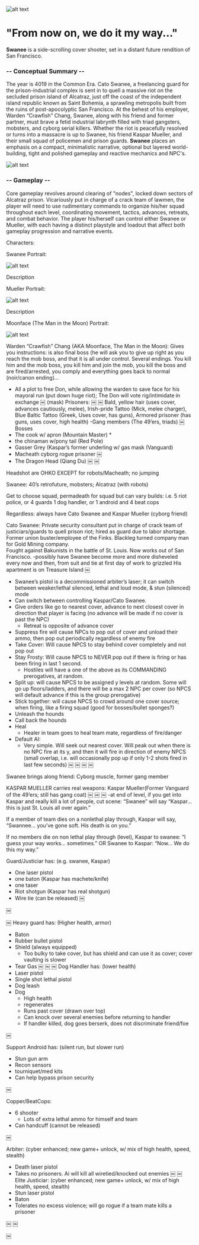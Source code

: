 ![alt text](http://i.imgur.com/XyZsxcF.gif)
# "From now on, we do it my way..."

**Swanee** is a side-scrolling cover shooter, set in a distant future rendition of San Francisco.

### -- Conceptual Summary --
The year is 4019 in the Common Era.  Cato Swanee, a freelancing guard for the prison-industrial complex is sent in to quell a massive  riot on the secluded prison island of Alcatraz, just off the coast of the independent island republic known as Saint Bohemia, a sprawling metropolis built from the ruins of post-apocolyptic San Francisco.  At the behest of his employer, Warden “Crawfish” Chang, Swanee, along with his friend and former partner, must brave a fetid industrial labrynth filled with triad gangsters, mobsters, and cyborg serial killers.  Whether the riot is peacefully resolved or turns into a massacre is up to Swanee, his friend Kaspar Mueller, and their small squad of policemen and prison guards.  **Swanee** places an emphasis on a compact, minimalistic narrative, optional but layered world-building, tight and polished gameplay and reactive mechanics and NPC's.

![alt text](http://i.imgur.com/srfPicz.png)

### -- Gameplay --
Core gameplay revolves around clearing of "nodes", locked down sectors of Alcatraz prison.  Vicariously put in charge of a crack team of lawmen, the player will need to use rudimentary commands to organize his/her squad throughout each level, coordinating movement, tactics, advances, retreats, and combat behavior.  The player his/herself can control either Swanee or Mueller, with each having a distinct playstyle and loadout that affect both gameplay progression and narrative events.

Characters:

Swanee Portrait:

![alt text](http://i.imgur.com/qJrDDBj.png)

Description

Mueller Portrait:

![alt text](http://i.imgur.com/wjH245A.png)

Description

Moonface (The Man in the Moon) Portrait:

![alt text](http://i.imgur.com/lLGtBkA.png)



Warden “Crawfish” Chang (AKA Moonface, The Man in the Moon): Gives you instructions: is also final boss (he will ask you to give up right as you reach the mob boss, and that it is all under control.  Several endings.  You kill him and the mob boss, you kill him and join the mob, you kill the boss and are fired/arrested, you comply and everything goes back to normal (noir/canon ending)…
* All a plot to free Don, while allowing the warden to save face for his mayoral run (put down huge riot); The Don will vote rig/intimidate in exchange
￼
(mask)
Prisoners:
￼
￼
Bald, yellow hair (uses cover, advances cautiously, melee), Irish-pride Tattoo (Mick, melee charger), Blue Baltic Tattoo (Greek, Uses cover, has guns), Armored prisoner (has guns, uses cover, high health)
-Gang members (The 49’ers, triads)
￼
Bosses 
* The cook w/ apron (Mountain Master)
    * 
* the chinaman w/pony tail (Red Pole)
* Gasser Grey (Kaspar’s former underling w/ gas mask (Vanguard)
* Macheath cyborg rogue prisoner
￼
* The Dragon Head (Qiang Du)
￼
￼


Headshot are OHKO EXCEPT for robots/Macheath; no jumping

Swanee: 40’s retrofuture, mobsters; Alcatraz (with robots)

Get to choose squad, permadeath for squad but can vary builds: i.e. 5 riot police, or 4 guards 1 dog handler, or 1 android and 4 beat cops

Regardless: always have Cato Swanee and Kaspar Mueller (cyborg friend)

Cato Swanee: Private security consultant put in charge of crack team of justiciars/guards to quell prison riot; hired as guard due to labor shortage.  Former union buster/employee of the Finks.  Blackleg turned company man for Gold Mining company.  
Fought against Bakunists in the battle of St. Louis.  Now works out of San Francisco.
-possibly have Swanee become more and more disheveled every now and then, from suit and tie at first day of work to grizzled
His apartment is on Treasure Island
￼

* Swanee’s pistol is a decommissioned arbiter’s laser; it can switch between weaker/lethal silenced, lethal and loud mode, & stun (silenced) mode
* Can switch between controlling Kaspar/Cato Swanee.
* Give orders like go to nearest cover, advance to next closest cover in direction that player is facing (no advance will be made if no cover is past the NPC)
    * Retreat is opposite of advance cover
* Suppress fire will cause NPCs to pop out of cover and unload their ammo, then pop out periodically regardless of enemy fire
* Take Cover: Will cause NPCS to stay behind cover completely and not pop out
* Stay Frosty: Will cause NPCS to NEVER pop out if there is firing or has been firing in last 1 second.
    * Hostiles will have a one of the above as its COMMANDING prerogatives, at random.
* Split up: will cause NPCS to be assigned y levels at random.  Some will go up floors/ladders, and there will be a max 2 NPC per cover (so NPCS will default advance if this is the group prerogative)
* Stick together: will cause NPCS to crowd around one cover source; when firing, like a firing squad (good for bosses/bullet sponges?)
* Unleash the hounds
* Call back the hounds
* Heal
    * Healer in team goes to heal team mate, regardless of fire/danger
* Default AI:
    * Very simple.  Will seek out nearest cover.  Will peak out when there is no NPC fire at its y, and then it will fire in direction of enemy NPCS (small overlap, i.e. will occasionally pop up if only 1-2 shots fired in last few seconds)
￼
￼
￼
￼

Swanee brings along friend: Cyborg muscle, former gang member

KASPAR MUELLER carries real weapons: Kaspar Mueller(Former Vanguard of the 49’ers; still has gang coat)
￼
￼
￼
-at end of level, if you get into Kaspar and really kill a lot of people, cut scene: “Swanee” will say “Kaspar… this is just St. Louis all over again.”

If a member of team dies on a nonlethal play through, Kaspar will say, “Swannee… you’ve gone soft.  His death is on you.”

If no members die on non lethal play through (level), Kaspar to swanee: “I guess your way works… sometimes.”
OR
Swanee to Kaspar: “Now… We do this my way.”


Guard/Justiciar has:  (e.g. swanee, Kaspar)
* One laser pistol
* one baton (Kaspar has machete/knife)
* one taser 
* Riot shotgun (Kaspar has real shotgun)
* Wire tie (can be released)
￼

￼

￼
Heavy guard has: (Higher health, armor)
* Baton
* Rubber bullet pistol
* Shield (always equipped)
    * Too bulky to take cover, but has shield and can use it as cover; cover vaulting is slower
* Tear Gas
￼
￼
￼
Dog Handler has: (lower health)
* Laser pistol
* Single shot lethal pistol
* Dog leash
* Dog
    * High health
    * regenerates
    * Runs past cover (drawn over top)
    * Can knock over several enemies before returning to handler
    * If handler killed, dog goes berserk, does not discriminate friend/foe

￼

Support Android has: (silent run, but slower run)
* Stun gun arm 
* Recon sensors
* tourniquet/med kits
* Can help bypass prison security

￼

Copper/BeatCops:
* 6 shooter
    * Lots of extra lethal ammo for himself and team
* Can handcuff (cannot be released)

￼

Arbiter: (cyber enhanced; new game+ unlock, w/ mix of high health, speed, stealth)
* Death laser pistol
* Takes no prisoners.  Ai will kill all wiretied/knocked out enemies 
￼
￼
Elite Justiciar: (cyber enhanced; new game+ unlock, w/ mix of high health, speed, stealth)
* Stun laser pistol
* Baton
* Tolerates no excess violence;  will go rogue if a team mate kills a prisoner 


￼
￼

￼
